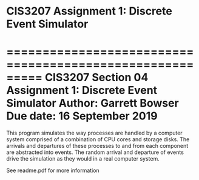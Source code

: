 # CIS3207 Assignment 1: Discrete Event Simulator

=========================================================
CIS3207 Section 04
Assignment 1: Discrete Event Simulator
Author: Garrett Bowser
Due date: 16 September 2019
=========================================================

This program simulates the way processes are handled by a computer system comprised of a combination of CPU cores and storage disks. The arrivals and departures of these processes to and from each component are abstracted into events. The random arrival and departure of events drive the simulation as they would in a real computer system.

See readme.pdf for more information
